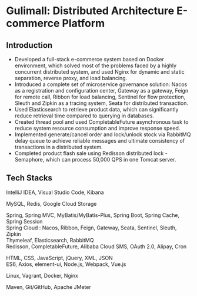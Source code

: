 # Gulimall: Distributed Architecture E-commerce Platform

## Introduction
* Developed a full-stack e-commerce system based on Docker environment, which solved most of the problems faced by a highly concurrent distributed system, and used Nginx for dynamic and static separation, reverse proxy, and load balancing.
* Introduced a complete set of microservice governance solution: Nacos as a registration and configuration center, Gateway as a gateway, Feign for remote call, Ribbon for load balancing, Sentinel for flow protection, Sleuth and Zipkin as a tracing system, Seata for distributed transaction.
* Used Elasticsearch to retrieve product data, which can significantly reduce retrieval time compared to querying in databases.
* Created thread pool and used CompletableFuture asynchronous task to reduce system resource consumption and improve response speed.
* Implemented generate/cancel order and lock/unlock stock via RabbitMQ delay queue to achieve reliable messages and ultimate consistency of transactions in a distributed system.
* Completed product flash sale using Redisson distributed lock - Semaphore, which can process 50,000 QPS in one Tomcat server.

## Tech Stacks
IntelliJ IDEA, Visual Studio Code, Kibana

MySQL, Redis, Google Cloud Storage

Spring, Spring MVC, MyBatis/MyBatis-Plus, Spring Boot, Spring Cache, Spring Session  
Spring Cloud : Nacos, Ribbon, Feign, Gateway, Seata, Sentinel, Sleuth, Zipkin  
Thymeleaf, Elasticsearch, RabbitMQ  
Redisson, CompletableFuture, Alibaba Cloud SMS, OAuth 2.0, Alipay, Cron

HTML, CSS, JavaScript, jQuery, XML, JSON  
ES6, Axios, element-ui, Node.js, Webpack, Vue.js  

Linux, Vagrant, Docker, Nginx  

Maven, Git/GitHub, Apache JMeter  
